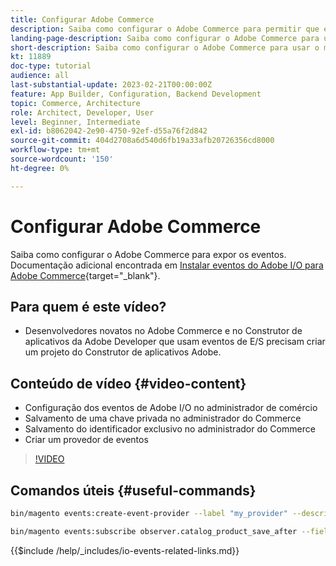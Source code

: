 ```yaml
---
title: Configurar Adobe Commerce
description: Saiba como configurar o Adobe Commerce para permitir que eventos sejam usados no Construtor de aplicativos do Adobe Developer.
landing-page-description: Saiba como configurar o Adobe Commerce para usar o mecanismo de evento para consumo pelo Construtor de aplicativos do Adobe Developer.
short-description: Saiba como configurar o Adobe Commerce para usar o mecanismo de evento para consumo pelo Construtor de aplicativos do Adobe Developer.
kt: 11889
doc-type: tutorial
audience: all
last-substantial-update: 2023-02-21T00:00:00Z
feature: App Builder, Configuration, Backend Development
topic: Commerce, Architecture
role: Architect, Developer, User
level: Beginner, Intermediate
exl-id: b8062042-2e90-4750-92ef-d55a76f2d842
source-git-commit: 404d2708a6d540d6fb19a33afb20726356cd8000
workflow-type: tm+mt
source-wordcount: '150'
ht-degree: 0%

---
```


# Configurar Adobe Commerce

Saiba como configurar o Adobe Commerce para expor os eventos. Documentação adicional encontrada em [Instalar eventos do Adobe I/O para Adobe Commerce](https://developer.adobe.com/commerce/events/get-started/installation/){target="_blank"}.

## Para quem é este vídeo?

* Desenvolvedores novatos no Adobe Commerce e no Construtor de aplicativos da Adobe Developer que usam eventos de E/S precisam criar um projeto do Construtor de aplicativos Adobe.

## Conteúdo de vídeo {#video-content}

* Configuração dos eventos de Adobe I/O no administrador de comércio
* Salvamento de uma chave privada no administrador do Commerce
* Salvamento do identificador exclusivo no administrador do Commerce
* Criar um provedor de eventos

>[!VIDEO](https://video.tv.adobe.com/v/3415799?quality=12&learn=on)

## Comandos úteis {#useful-commands}

```bash
bin/magento events:create-event-provider --label "my_provider" --description "Provides out-of-process extensibility for Adobe Commerce"

bin/magento events:subscribe observer.catalog_product_save_after --fields=name --fields=price
```

{{$include /help/_includes/io-events-related-links.md}}
